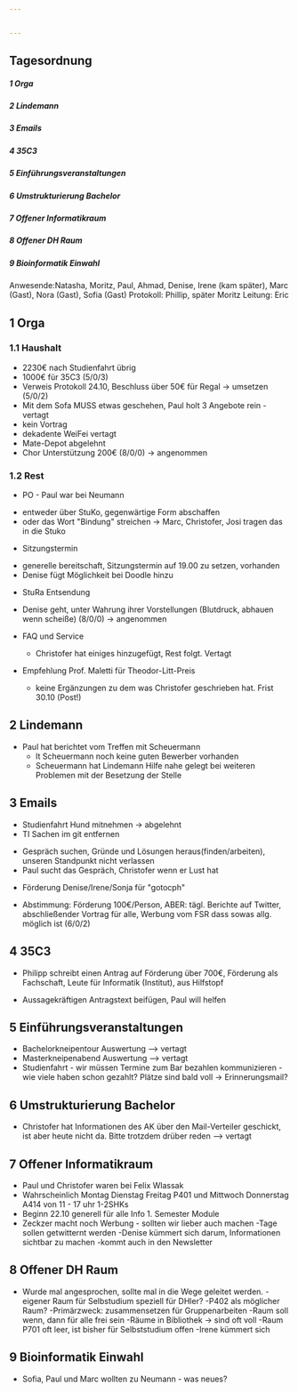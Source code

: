 ```yaml
---


---
```


## Tagesordnung
##### 1 Orga
##### 2 Lindemann
##### 3 Emails
##### 4 35C3
##### 5 Einführungsveranstaltungen
##### 6 Umstrukturierung Bachelor
##### 7 Offener Informatikraum
##### 8 Offener DH Raum
##### 9 Bioinformatik Einwahl

Anwesende:Natasha, Moritz, Paul, Ahmad, Denise, Irene (kam später), Marc (Gast), Nora (Gast), Sofia (Gast)
Protokoll: Phillip, später Moritz
Leitung: Eric

## 1 Orga

### 1.1 Haushalt
- 2230€ nach Studienfahrt übrig
- 1000€ für 35C3 (5/0/3)
- Verweis Protokoll 24.10, Beschluss über 50€ für Regal -> umsetzen (5/0/2)
- Mit dem Sofa MUSS etwas geschehen, Paul holt 3 Angebote rein - vertagt
- kein Vortrag
- dekadente WeiFei vertagt
- Mate-Depot abgelehnt
- Chor Unterstützung 200€ (8/0/0) -> angenommen



### 1.2 Rest
* PO - Paul war bei Neumann
 - entweder über StuKo, gegenwärtige Form abschaffen
 - oder das Wort "Bindung" streichen
-> Marc, Christofer, Josi tragen das in die Stuko

* Sitzungstermin
 - generelle bereitschaft, Sitzungstermin auf 19.00 zu setzen, vorhanden
 - Denise fügt Möglichkeit bei Doodle hinzu

* StuRa Entsendung
 - Denise geht, unter Wahrung ihrer Vorstellungen (Blutdruck, abhauen wenn scheiße) (8/0/0) -> angenommen

* FAQ und Service
  - Christofer hat einiges hinzugefügt, Rest folgt. Vertagt


* Empfehlung Prof. Maletti für Theodor-Litt-Preis
  - keine Ergänzungen zu dem was Christofer geschrieben hat. Frist 30.10 (Post!)


## 2 Lindemann
* Paul hat berichtet vom Treffen mit Scheuermann
  - lt Scheuermann noch keine guten Bewerber vorhanden
  - Scheuermann hat Lindemann Hilfe nahe gelegt bei weiteren Problemen mit der Besetzung der Stelle


## 3 Emails
* Studienfahrt Hund mitnehmen
 -> abgelehnt
* TI Sachen im git entfernen
 - Gespräch suchen, Gründe und Lösungen heraus(finden/arbeiten), unseren Standpunkt nicht verlassen
 - Paul sucht das Gespräch, Christofer wenn er Lust hat

* Förderung Denise/Irene/Sonja für "gotocph"
 - Abstimmung: Förderung 100€/Person, ABER: tägl. Berichte auf Twitter, abschließender Vortrag für alle, Werbung vom FSR dass sowas allg. möglich ist (6/0/2)


## 4 35C3
* Philipp schreibt einen Antrag auf Förderung über 700€, Förderung als Fachschaft, Leute für Informatik (Institut), aus Hilfstopf
 - Aussagekräftigen Antragstext beifügen, Paul will helfen
 

## 5 Einführungsveranstaltungen
* Bachelorkneipentour Auswertung
  --> vertagt
* Masterkneipenabend Auswertung
  --> vertagt
* Studienfahrt - wir müssen Termine zum Bar bezahlen kommunizieren - wie viele haben schon gezahlt? Plätze sind bald voll -> Erinnerungsmail?

## 6 Umstrukturierung Bachelor
* Christofer hat Informationen des AK über den Mail-Verteiler geschickt, ist aber heute nicht da. Bitte trotzdem drüber reden
  --> vertagt

## 7 Offener Informatikraum
* Paul und Christofer waren bei Felix Wlassak
* Wahrscheinlich Montag Dienstag Freitag P401 und Mittwoch Donnerstag A414 von 11 - 17 uhr 1-2SHKs
* Beginn 22.10 generell für alle Info 1. Semester Module
* Zeckzer macht noch Werbung - sollten wir lieber auch machen
 -Tage sollen getwitternt werden
 -Denise kümmert sich darum, Informationen sichtbar zu machen
 -kommt auch in den Newsletter

## 8 Offener DH Raum
* Wurde mal angesprochen, sollte mal in die Wege geleitet werden.
 -eigener Raum für Selbstudium speziell für DHler?
 -P402 als möglicher Raum?
 -Primärzweck: zusammensetzen für Gruppenarbeiten
 -Raum soll wenn, dann für alle frei sein
 -Räume in Bibliothek -> sind oft voll
 -Raum P701 oft leer, ist bisher für Selbststudium offen
 -Irene kümmert sich


## 9 Bioinformatik Einwahl
* Sofia, Paul und Marc wollten zu Neumann - was neues?
